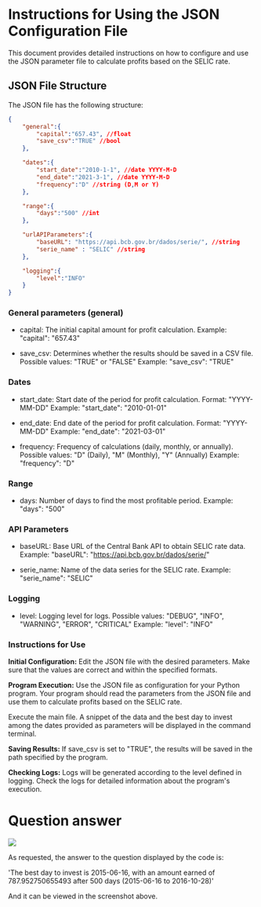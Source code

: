 # **Instructions for Using the JSON Configuration File**

This document provides detailed instructions on how to configure and use the JSON parameter file to calculate profits based on the SELIC rate.

## JSON File Structure

The JSON file has the following structure:

```json
{
    "general":{
        "capital":"657.43", //float
        "save_csv":"TRUE" //bool
    },

    "dates":{
        "start_date":"2010-1-1", //date YYYY-M-D
        "end_date":"2021-3-1", //date YYYY-M-D
        "frequency":"D" //string (D,M or Y)
    },

    "range":{
        "days":"500" //int
    },

    "urlAPIParameters":{
        "baseURL": "https://api.bcb.gov.br/dados/serie/", //string
        "serie_name" : "SELIC" //string
    },

    "logging":{
        "level":"INFO"
    }
}
```

### **General parameters (general)**

- capital: The initial capital amount for profit calculation.
Example: "capital": "657.43"

- save_csv: Determines whether the results should be saved in a CSV file.
Possible values: "TRUE" or "FALSE"
Example: "save_csv": "TRUE"

### **Dates**

- start_date: Start date of the period for profit calculation.
Format: "YYYY-MM-DD"
Example: "start_date": "2010-01-01"

- end_date: End date of the period for profit calculation.
Format: "YYYY-MM-DD"
Example: "end_date": "2021-03-01"

- frequency: Frequency of calculations (daily, monthly, or annually).
Possible values: "D" (Daily), "M" (Monthly), "Y" (Annually)
Example: "frequency": "D"

### **Range**

- days: Number of days to find the most profitable period.
Example: "days": "500"

### **API Parameters**

- baseURL: Base URL of the Central Bank API to obtain SELIC rate data.
Example: "baseURL": "https://api.bcb.gov.br/dados/serie/"

- serie_name: Name of the data series for the SELIC rate.
Example: "serie_name": "SELIC"

### **Logging**

- level: Logging level for logs.
Possible values: "DEBUG", "INFO", "WARNING", "ERROR", "CRITICAL"
Example: "level": "INFO"


### **Instructions for Use**

**Initial Configuration:**
Edit the JSON file with the desired parameters. Make sure that the values are correct and within the specified formats.

**Program Execution:**
Use the JSON file as configuration for your Python program. Your program should read the parameters from the JSON file and use them to calculate profits based on the SELIC rate.

Execute the main file. A snippet of the data and the best day to invest among the dates provided as parameters will be displayed in the command terminal.

**Saving Results:**
If save_csv is set to "TRUE", the results will be saved in the path specified by the program.

**Checking Logs:**
Logs will be generated according to the level defined in logging. Check the logs for detailed information about the program's execution.


# Question answer
![](https://imgur.com/a/HfUzEUC)

As requested, the answer to the question displayed by the code is:

'The best day to invest is 2015-06-16, with an amount earned of 787.952750655493 after 500 days (2015-06-16 to 2016-10-28)'

And it can be viewed in the screenshot above.